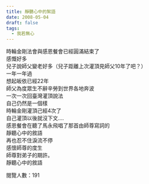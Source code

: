 ```yaml
---
title: 靜聽心中的絮語
date: 2008-05-04
draft: false
tags:
  - 我若無心
---
```

時輪金剛法會與感恩餐會已經圓滿結束了  
感慨好多  
兒子說師父變老好多（兒子距離上次灌頂見師父10年了吧？）  
一年一年過  
想起皈依已經22年  
師父為度眾生不辭辛勞到世界各地奔波  
一次一次回臺灣灌頂說法  
自己仍然是一個樣  
時輪金剛灌頂己經4次了  
自己灌頂以後就沒下文.…  
感恩餐會在聽了馬永飛唱了那首由師尊寫詞的  
靜聽心中的敘語  
再也忍不住淚流不停  
感懷師尊的度生  
師尊對弟子的期許。  
靜聽心中的敘語  


閱覽人數：191